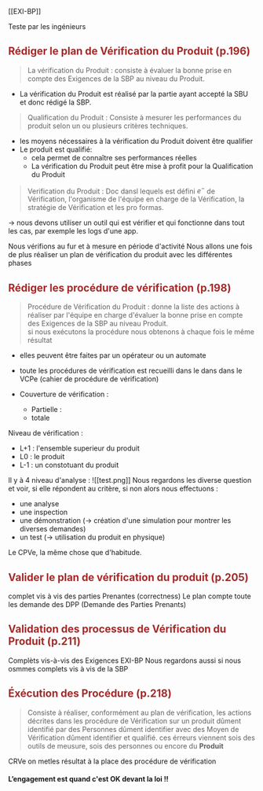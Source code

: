 [[EXI-BP]]

Teste par les ingénieurs 
## <font color = brown>Rédiger le plan de Vérification du Produit (p.196) </font>

>La vérification du Produit : consiste à évaluer la bonne prise en compte des Exigences de la SBP au niveau du Produit.
- La vérification du Produit est réalisé par la partie ayant accepté la SBU et donc rédigé la SBP. 

> Qualification du Produit : Consiste à mesurer les performances du produit selon un ou plusieurs critères techniques. 

- les moyens nécessaires à la vérification du Produit doivent être qualifier 
- Le produit est qualifié:
	- cela permet de connaître ses performances réelles
	-  La vérification du Produit peut être mise à profit pour la Qualification du Produit

> Verification du Produit : Doc dansl lequels est défini $e^-$ de Vérification, l'organisme de l'équipe en charge de la Vérification, la stratégie de Vérification et les pro formas. <br>
>
$\rightarrow$ nous devons utiliser un outil qui est vérifier et qui fonctionne dans tout les cas, par exemple les logs d'une app. 

Nous vérifions au fur et à mesure en période d'activité 
Nous allons une fois de plus réaliser un plan de vérification du produit avec les différentes phases

## <font color = brown> Rédiger les procédure de vérification (p.198) </font>

> Procédure de Vérification du Produit : donne la liste des actions à réaliser par l'équipe en charge d'évaluer la bonne prise en compte des Exigences de la SBP au niveau Produit.<br>
> si nous exécutons la procédure nous obtenons à chaque fois le même résultat 

- elles peuvent être faites par un opérateur ou un automate 
- toute les procédures de vérification est recueilli dans le dans dans le VCPe (cahier de procédure de vérification)

- Couverture de vérification :
	- Partielle : 
	- totale 

Niveau de vérification :
- L+1 : l'ensemble superieur du produit 
- L0 : le produit
- L-1 : un constotuant du produit 

Il y à 4 niveau d'analyse :
![[test.png]]
Nous regardons les diverse question et voir, si elle répondent au critère, si non alors nous effectuons :
- une analyse
- une inspection
- une démonstration ($\rightarrow$ création d'une simulation pour montrer les diverses demandes)
- un test ($\rightarrow$ utilisation du produit en physique)

Le CPVe, la même chose que d'habitude. 

## <font color = brown> Valider le plan de vérification du produit (p.205) </font>

complet vis à vis des parties Prenantes (correctness)
Le plan compte toute les demande des DPP (Demande des Parties Prenants)

## <font color = brown> Validation des processus de Vérification du Produit (p.211) </font>

Complèts vis-à-vis des Exigences EXI-BP 
Nous regardons aussi si nous osmmes complets vis à vis de la SBP 

## <font color = brown> Éxécution des Procédure (p.218)</font>
>Consiste à réaliser, conformément au plan de vérification, les actions décrites dans les procédure de Vérification sur un produit dûment identifié par des Personnes dûment identifier avec des Moyen de Vérification dûment identifier et qualifié.
>ces érreurs viennent sois des outils de meusure, sois des personnes ou encore du **Produit**

CRVe on metles résultat à la place des procédure de vérification 

#### L’engagement est quand c'est OK devant la loi !! 
